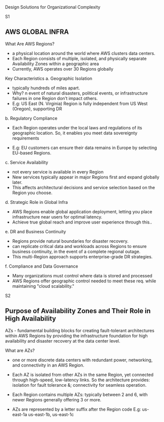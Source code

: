  Design Solutions for Organizational Complexity


S1
 ## AWS GLOBAL INFRA

 What Are AWS Regions?
 - a physical location around the world where AWS clusters data centers.
 - Each Region consists of multiple, isolated, and physically separate Availability Zones within a geographic area
 - Currently, AWS operates over 30 Regions globally


 Key Characteristics
 a. Geographic Isolation
 - typically hundreds of miles apart.
 - Why? n event of natural disasters, political events, or infrastructure failures in one Region don’t impact others.
- E.g: US East (N. Virginia) Region is fully independent from US West (Oregon), supporting DR


b. Regulatory Compliance
- Each Region operates under the local laws and regulations of its geographic location.
So, it enables you meet data sovereignty requirements

- E.g:  EU customers can ensure their data remains in Europe by selecting EU-based Regions.

c. Service Availability
- not every service is available in every Region
- New services typically appear in major Regions first and expand globally later. 
- This affects architectural decisions and service selection based on the Region you choose.


d. Strategic Role in Global Infra

- AWS Regions enable global application deployment, letting you place infrastructure near users for optimal latency.
- Achieve true global reach and improve user experience through this..


e. DR and Business Continuity
- Regions provide natural boundaries for disaster recovery.
- can replicate critical data and workloads across Regions to ensure business continuity,  in the event of a complete regional outage. 
- This multi-Region approach supports enterprise-grade DR strategies.


f. Compliance and Data Governance
- Many organizations must control where data is stored and processed
- AWS Regions offer geographic control needed to meet these req. while maintaining "cloud scalability."




S2
## Purpose of Availability Zones and Their Role in High Availability

AZs - fundamental building blocks for creating fault-tolerant architectures within AWS Regions
by providing the infrastructure foundation for high availability and disaster recovery at the data center level.


What are AZs?
- one or more discrete data centers with redundant power, networking, and connectivity in an AWS Region.

-  Each AZ is isolated from other AZs in the same Region, yet connected through high-speed, low-latency links.
So the architecture provides:
    isolation for fault tolerance &; 
    connectivity for seamless operation.

- Each Region contains multiple AZs: typically between 2 and 6, with newer Regions generally offering 3 or more.

- AZs are represented by a letter suffix after the Region code
E.g:
    us-east-1a
    us-east-1b,
    us-east-1c















